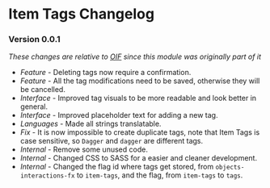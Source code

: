 # Item Tags Changelog

### Version 0.0.1
_These changes are relative to [OIF](https://github.com/ZotyDev/objects-interactions-fx) since this module was originally part of it_

- *Feature* - Deleting tags now require a confirmation.
- *Feature* - All the tag modifications need to be saved, otherwise they will be cancelled.
- *Interface* - Improved tag visuals to be more readable and look better in general.
- *Interface* - Improved placeholder text for adding a new tag.
- *Languages* - Made all strings translatable.
- *Fix* - It is now impossible to create duplicate tags, note that Item Tags is case sensitive, so `Dagger` and `dagger` are different tags.
-  *Internal* - Remove some unused code.
-  *Internal* - Changed CSS to SASS for a easier and cleaner development.
-  *Internal* - Changed the flag id where tags get stored, from `objects-interactions-fx` to `item-tags`, and the flag, from `item-tags` to `tags`.

